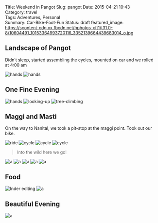 Title: Weekend in Pangot
Slug: pangot
Date: 2015-04-21 10:43  
Category: travel  
Tags: Adventures, Personal  
Summary: Car-Bike-Foot-Fun
Status: draft
featured_image: https://scontent-cdg.xx.fbcdn.net/hphotos-xft1/t31.0-8/10604491_10153364993720116_3352139664439683014_o.jpg

## Landscape of Pangot

Didn’t sleep, started assembling the cycles, mounted on car and we rolled at 4:00 am

<div class="gallery">

![hands](http://demo.imagefly.io/w_600/https://scontent-cdg.xx.fbcdn.net/hphotos-xpa1/t31.0-8/11077013_10153236525796057_361240711555960077_o.jpg)
![hands](http://demo.imagefly.io/w_600/https://fbcdn-sphotos-c-a.akamaihd.net/hphotos-ak-xpf1/t31.0-8/10985318_10153236527496057_531354141061947347_o.jpg)

</div>

## One Fine Evening



<div class='gallery'>

![hands](http://demo.imagefly.io/w_500/https://fbcdn-sphotos-h-a.akamaihd.net/hphotos-ak-xpf1/t31.0-8/11082243_10153237053111057_7531018147804861614_o.jpg)
![looking-up](http://demo.imagefly.io/w_500/https://fbcdn-sphotos-d-a.akamaihd.net/hphotos-ak-xpf1/t31.0-8/10003833_10153237056131057_3315857256563675036_o.jpg)
![tree-climbing](http://demo.imagefly.io/w_500/https://scontent-cdg.xx.fbcdn.net/hphotos-xap1/t31.0-8/1898626_10153237054736057_3076698678487014910_o.jpg)

</div>

## Maggi and Masti

On the way to Nanital, we took a pit-stop at the maggi point. Took out our bike.

<div class="gallery">

![ride](http://demo.imagefly.io/w_500/https://fbcdn-sphotos-f-a.akamaihd.net/hphotos-ak-xap1/t31.0-8/11084092_10153236532041057_4162695951363010799_o.jpg)
![cycle](http://demo.imagefly.io/w_500/https://fbcdn-sphotos-e-a.akamaihd.net/hphotos-ak-xpa1/t31.0-8/11080526_10153240046576057_7011580567108847076_o.jpg)
![cycle](http://demo.imagefly.io/w_500/https://scontent-cdg.xx.fbcdn.net/hphotos-xpt1/t31.0-8/1506336_10153240044851057_1909752647070510433_o.jpg)
![cycle](http://demo.imagefly.io/w_500/https://fbcdn-sphotos-c-a.akamaihd.net/hphotos-ak-xpa1/t31.0-8/10835302_10153240050821057_2633989578394702585_o.jpg)
    
</div>

> Into the wild here we go!


<div class='gallery'>

![a](http://demo.imagefly.io/w_300/https://fbcdn-sphotos-e-a.akamaihd.net/hphotos-ak-xap1/t31.0-8/11082203_10153236487741057_795430320043702402_o.jpg)
![a](http://demo.imagefly.io/w_300/https://scontent-cdg.xx.fbcdn.net/hphotos-xta1/t31.0-8/11128809_10153236487426057_7836914293856395512_o.jpg)
![a](http://demo.imagefly.io/w_300/https://fbcdn-sphotos-d-a.akamaihd.net/hphotos-ak-xap1/t31.0-8/11047907_10153236514966057_5213332828267979975_o.jpg)
![a](http://demo.imagefly.io/w_300/https://fbcdn-sphotos-f-a.akamaihd.net/hphotos-ak-xaf1/t31.0-8/11092604_10153236514136057_1401062459466295880_o.jpg)
![a](http://demo.imagefly.io/w_300/https://scontent-cdg.xx.fbcdn.net/hphotos-xtp1/t31.0-8/11130375_10153240052881057_8992308798350553938_o.jpg)

</div>

## Food

<div class='gallery 2'>

![Inder editing](http://demo.imagefly.io/w_600/https://fbcdn-sphotos-b-a.akamaihd.net/hphotos-ak-xfp1/t31.0-8/11083707_10153364993925116_7067251896657542001_o.jpg)
![a](http://demo.imagefly.io/w_600/https://scontent-cdg.xx.fbcdn.net/hphotos-xfp1/t31.0-8/1540378_10153364994290116_2012633996165776793_o.jpg)

</div>

## Beautiful Evening

<div class="full">

![a](https://fbcdn-sphotos-a-a.akamaihd.net/hphotos-ak-xfp1/t31.0-8/11053335_10153236515741057_8869035928657423064_o.jpg)

</div>
